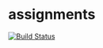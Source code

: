 # assignments

[![Build Status](https://travis-ci.org/SergeevED/assignments.svg?branch=hw03)](https://travis-ci.org/SergeevED/assignments)